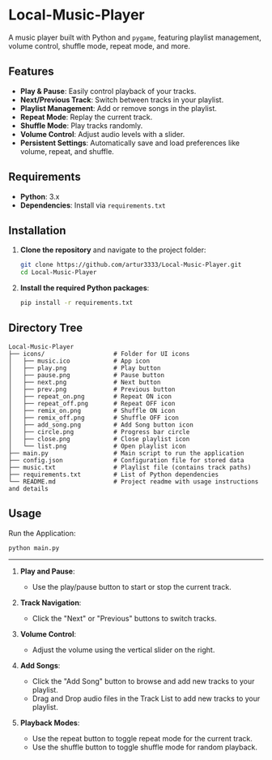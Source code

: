 # Local-Music-Player

A music player built with Python and `pygame`, featuring playlist management, volume control, shuffle mode, repeat mode, and more.

## Features

- **Play & Pause**: Easily control playback of your tracks.
- **Next/Previous Track**: Switch between tracks in your playlist.
- **Playlist Management**: Add or remove songs in the playlist.
- **Repeat Mode**: Replay the current track.
- **Shuffle Mode**: Play tracks randomly.
- **Volume Control**: Adjust audio levels with a slider.
- **Persistent Settings**: Automatically save and load preferences like volume, repeat, and shuffle.

## Requirements
- **Python**: 3.x
- **Dependencies**: Install via `requirements.txt`

## Installation

1. **Clone the repository** and navigate to the project folder:
    ```bash
    git clone https://github.com/artur3333/Local-Music-Player.git
    cd Local-Music-Player
    ```
    
2. **Install the required Python packages**:
    ```bash
    pip install -r requirements.txt
    ```

## Directory Tree

```plaintext
Local-Music-Player
├── icons/                   # Folder for UI icons
│   ├── music.ico            # App icon
│   ├── play.png             # Play button
│   ├── pause.png            # Pause button
│   ├── next.png             # Next button
│   ├── prev.png             # Previous button
│   ├── repeat_on.png        # Repeat ON icon
│   ├── repeat_off.png       # Repeat OFF icon
│   ├── remix_on.png         # Shuffle ON icon
│   ├── remix_off.png        # Shuffle OFF icon
│   ├── add_song.png         # Add Song button icon
│   ├── circle.png           # Progress bar circle
│   ├── close.png            # Close playlist icon
│   └── list.png             # Open playlist icon
├── main.py                  # Main script to run the application
├── config.json              # Configuration file for stored data
├── music.txt                # Playlist file (contains track paths)
├── requirements.txt         # List of Python dependencies
└── README.md                # Project readme with usage instructions and details
```

## Usage

Run the Application:
   ```bash
   python main.py
   ```
---

1. **Play and Pause**:
      - Use the play/pause button to start or stop the current track.
        
2. **Track Navigation**:
      - Click the "Next" or "Previous" buttons to switch tracks.
        
3. **Volume Control**:
      - Adjust the volume using the vertical slider on the right.
        
4. **Add Songs**:
      - Click the "Add Song" button to browse and add new tracks to your playlist.
      - Drag and Drop audio files in the Track List to add new tracks to your playlist.
        
6. **Playback Modes**:
      - Use the repeat button to toggle repeat mode for the current track.
      - Use the shuffle button to toggle shuffle mode for random playback.
